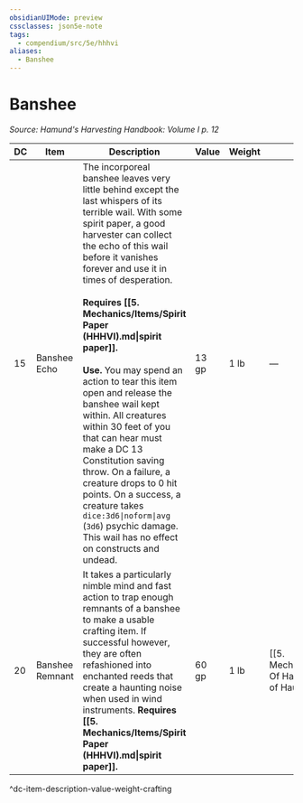 ```yaml
---
obsidianUIMode: preview
cssclasses: json5e-note
tags:
  - compendium/src/5e/hhhvi
aliases:
  - Banshee
---
```

# Banshee
*Source: Hamund's Harvesting Handbook: Volume I p. 12* 

| DC | Item | Description | Value | Weight | Crafting |
|----|------|-------------|-------|--------|----------|
| 15 | Banshee Echo | The incorporeal banshee leaves very little behind except the last whispers of its terrible wail. With some spirit paper, a good harvester can collect the echo of this wail before it vanishes forever and use it in times of desperation.<br /><br />**Requires [[5. Mechanics/Items/Spirit Paper (HHHVI).md\|spirit paper]].**<br /><br />**Use.** You may spend an action to tear this item open and release the banshee wail kept within. All creatures within 30 feet of you that can hear must make a DC 13 Constitution saving throw. On a failure, a creature drops to 0 hit points. On a success, a creature takes `dice:3d6\|noform\|avg` (`3d6`) psychic damage. This wail has no effect on constructs and undead. | 13 gp | 1 lb | — |
| 20 | Banshee Remnant | It takes a particularly nimble mind and fast action to trap enough remnants of a banshee to make a usable crafting item. If successful however, they are often refashioned into enchanted reeds that create a haunting noise when used in wind instruments. **Requires [[5. Mechanics/Items/Spirit Paper (HHHVI).md\|spirit paper]].** | 60 gp | 1 lb | [[5. Mechanics/Items/Pipes Of Haunting.md\|Pipes of Haunting]] |
^dc-item-description-value-weight-crafting
